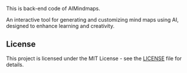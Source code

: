 This is back-end code of AIMindmaps.

An interactive tool for generating and customizing mind maps using AI, designed to enhance learning and creativity.

## License
This project is licensed under the MIT License - see the [LICENSE](LICENSE) file for details.
